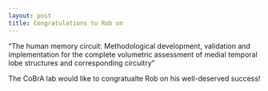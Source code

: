 ```yaml
---
layout: post
title: Congratulations to Rob on 
---
```



“The human memory circuit: Methodological development, validation and implementation for the complete volumetric assessment of medial temporal lobe structures and corresponding circuitry”

The CoBrA lab would like to congratualte Rob on his well-deserved success!
